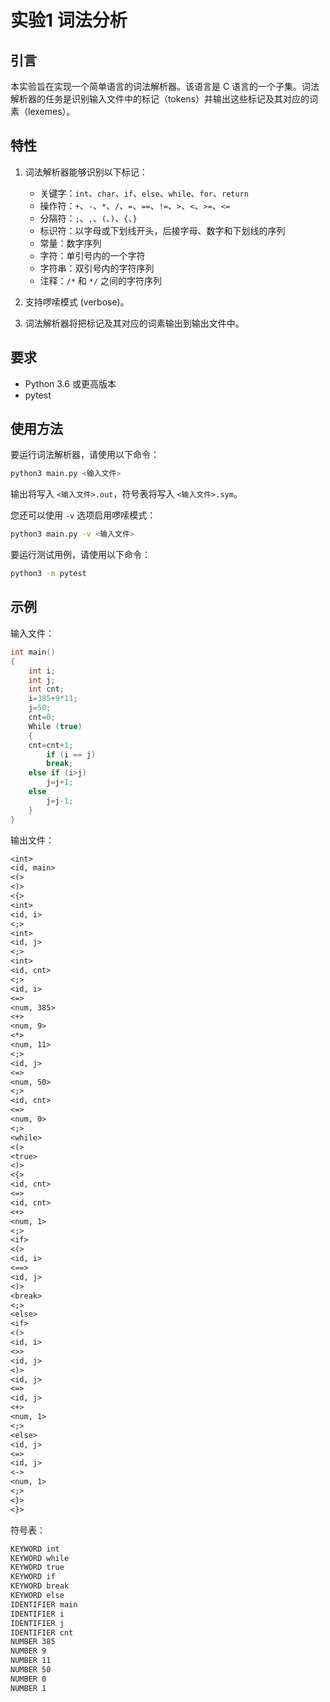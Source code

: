 # 实验1 词法分析

## 引言

本实验旨在实现一个简单语言的词法解析器。该语言是 C 语言的一个子集。词法解析器的任务是识别输入文件中的标记（tokens）并输出这些标记及其对应的词素（lexemes）。

## 特性

1. 词法解析器能够识别以下标记：
   - 关键字：`int`、`char`、`if`、`else`、`while`、`for`、`return`
   - 操作符：`+`、`-`、`*`、`/`、`=`、`==`、`!=`、`>`、`<`、`>=`、`<=`
   - 分隔符：`;`、`,`、`(`、`)`、`{`、`}`
   - 标识符：以字母或下划线开头，后接字母、数字和下划线的序列
   - 常量：数字序列
   - 字符：单引号内的一个字符
   - 字符串：双引号内的字符序列
   - 注释：`/*` 和 `*/` 之间的字符序列

2. 支持啰嗦模式 (verbose)。

3. 词法解析器将把标记及其对应的词素输出到输出文件中。

## 要求

- Python 3.6 或更高版本
- pytest

## 使用方法

要运行词法解析器，请使用以下命令：

```bash
python3 main.py <输入文件>
```

输出将写入 `<输入文件>.out`，符号表将写入 `<输入文件>.sym`。

您还可以使用 `-v` 选项启用啰嗦模式：

```bash
python3 main.py -v <输入文件>
```

要运行测试用例，请使用以下命令：

```bash
python3 -m pytest
```

## 示例

输入文件：

```c
int main()
{
    int i;
    int j;
    int cnt;
    i=385+9*11;
    j=50;
    cnt=0;
    While (true)  
    {      
	cnt=cnt+1;
        if (i == j)
	    break;
	else if (i>j)
	    j=j+1;
	else
	    j=j-1;
    }
}

```

输出文件：

```txt
<int>
<id, main>
<(>
<)>
<{>
<int>
<id, i>
<;>
<int>
<id, j>
<;>
<int>
<id, cnt>
<;>
<id, i>
<=>
<num, 385>
<+>
<num, 9>
<*>
<num, 11>
<;>
<id, j>
<=>
<num, 50>
<;>
<id, cnt>
<=>
<num, 0>
<;>
<while>
<(>
<true>
<)>
<{>
<id, cnt>
<=>
<id, cnt>
<+>
<num, 1>
<;>
<if>
<(>
<id, i>
<==>
<id, j>
<)>
<break>
<;>
<else>
<if>
<(>
<id, i>
<>>
<id, j>
<)>
<id, j>
<=>
<id, j>
<+>
<num, 1>
<;>
<else>
<id, j>
<=>
<id, j>
<->
<num, 1>
<;>
<}>
<}>

```

符号表：

```txt
KEYWORD int
KEYWORD while
KEYWORD true
KEYWORD if
KEYWORD break
KEYWORD else
IDENTIFIER main
IDENTIFIER i
IDENTIFIER j
IDENTIFIER cnt
NUMBER 385
NUMBER 9
NUMBER 11
NUMBER 50
NUMBER 0
NUMBER 1


```